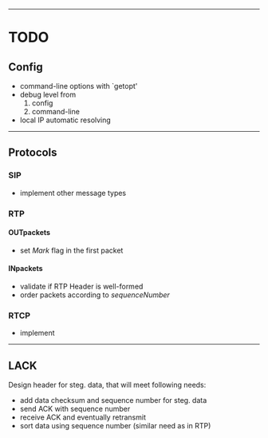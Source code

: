 <a href='Hidden comment: 
#sidebar WishListTOC
wiki.l11n
'></a>




---

# TODO #
## Config ##
  * command-line options with `getopt'
  * debug level from
    1. config
    1. command-line
  * local IP automatic resolving


---

## Protocols ##
### SIP ###
  * implement other message types

### RTP ###
#### OUTpackets ####
  * set _Mark_ flag in the first packet

#### INpackets ####
  * validate if RTP Header is well-formed
  * order packets according to _sequenceNumber_

### RTCP ###
  * implement


---

## LACK ##
Design header for steg. data, that will meet following needs:
  * add data checksum and sequence number for steg. data
  * send ACK with sequence number
  * receive ACK and eventually retransmit
  * sort data using sequence number (similar need as in RTP)